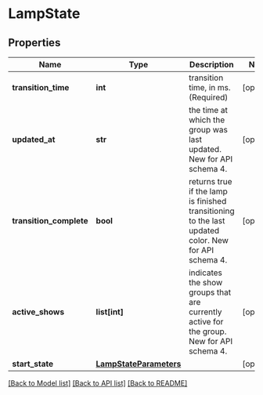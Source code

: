 # LampState

## Properties
Name | Type | Description | Notes
------------ | ------------- | ------------- | -------------
**transition_time** | **int** | transition time, in ms.  (Required) | [optional] 
**updated_at** | **str** | the time at which the group was last updated.  New for API schema 4. | [optional] 
**transition_complete** | **bool** | returns true if the lamp is finished transitioning to the last updated color.  New for API schema 4. | [optional] 
**active_shows** | **list[int]** | indicates the show groups that are currently active for the group.  New for API schema 4. | [optional] 
**start_state** | [**LampStateParameters**](LampStateParameters.md) |  | [optional] 

[[Back to Model list]](../README.md#documentation-for-models) [[Back to API list]](../README.md#documentation-for-api-endpoints) [[Back to README]](../README.md)

